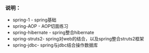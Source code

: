 ### 说明：
* spring-1 - spring基础
* spring-AOP - AOP切面练习
* spring-hibernate - spring整合hibernate
* spring-struts2- spring对web的结合，以及spring整合struts2框架
* spring-jdbc- spring与jdbc结合操作数据库


